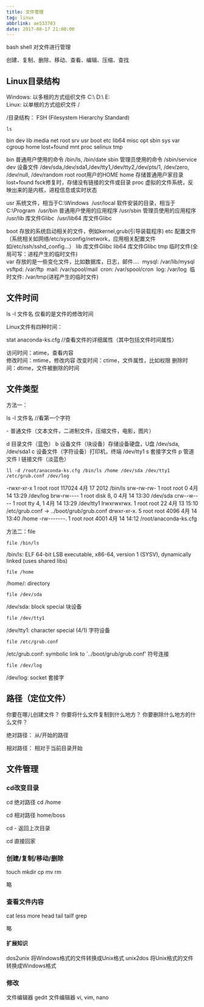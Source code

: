 ```yaml
---
title: 文件管理
tag: linux
abbrlink: ae533703
date: 2017-08-17 21:00:00
---
```


bash shell 对文件进行管理

创建、复制、删除、移动、查看、编辑、压缩、查找

<!--more-->

## Linux目录结构

Windows: 	以多根的方式组织文件  C:\   D:\   E:\
Linux:   		以单根的方式组织文件  /

/目录结构： FSH (Filesystem Hierarchy Standard)

```
ls
```

bin     dev   lib          media  net   root     srv  usr
boot    etc   lib64       misc   opt   sbin     sys  var
cgroup  home  lost+found  mnt    proc  selinux  tmp

bin   			    	普通用户使用的命令 /bin/ls, /bin/date
sbin    				管理员使用的命令 /sbin/service 
dev  			    	设备文件 /dev/sda,/dev/sda1,/dev/tty1,/dev/tty2,/dev/pts/1, /dev/zero, /dev/null, /dev/random
root  			    	root用户的HOME
home  				存储普通用户家目录	
lost+found     		fsck修复时，存储没有链接的文件或目录
proc  				虚拟的文件系统，反映出来的是内核，进程信息或实时状态 


usr				系统文件，相当于C:\Windows
​                    /usr/local 	软件安装的目录，相当于C:\Program
​                    /usr/bin  	普通用户使用的应用程序
​                    /usr/sbin 	管理员使用的应用程序
​                    /usr/lib      库文件Glibc
​                    /usr/lib64   库文件Glibc

boot  			存放的系统启动相关的文件，例如kernel,grub(引导装载程序)
etc  				配置文件（系统相关如网络/etc/sysconfig/network，应用相关配置文件如/etc/ssh/sshd_config...）
lib   				库文件Glibc
lib64			库文件Glibc
tmp    			临时文件(全局可写：进程产生的临时文件)   
var				存放的是一些变化文件，比如数据库，日志，邮件....
​					mysql:      	    /var/lib/mysql
​					vsftpd:		    /var/ftp
​					mail:			    /var/spool/mail
​					cron:		        /var/spool/cron
​					log:			    /var/log
​                    临时文件:     /var/tmp(进程产生的临时文件)   

## 文件时间


ls -l 文件名 	仅看的是文件的修改时间

Linux文件有四种时间：

stat anaconda-ks.cfg                              //查看文件的详细属性（其中包括文件时间属性）

访问时间：atime，查看内容                    
修改时间：mtime，修改内容
改变时间：ctime，文件属性，比如权限
删除时间：dtime，文件被删除的时间

## 文件类型

方法一：


ls -l 文件名    //看第一个字符

\-  普通文件（文本文件，二进制文件，压缩文件，电影，图片）

d 目录文件（蓝色）
b 设备文件（块设备）存储设备硬盘，U盘 /dev/sda, /dev/sda1
c 设备文件（字符设备）打印机，终端 /dev/tty1
s 套接字文件
p 管道文件
l  链接文件（淡蓝色）

```
ll -d /root/anaconda-ks.cfg /bin/ls /home /dev/sda /dev/tty1 /etc/grub.conf /dev/log
```

-rwxr-xr-x  1 root root 117024 4月  17 2012 /bin/ls
srw-rw-rw-  1 root root      0 4月  14 13:29 /dev/log
brw-rw----  1 root disk   8, 0 4月  14 13:30 /dev/sda
crw--w----  1 root tty    4, 1 4月  14 13:29 /dev/tty1
lrwxrwxrwx. 1 root root     22 4月  13 15:10 /etc/grub.conf -> ../boot/grub/grub.conf
drwxr-xr-x. 5 root root   4096 4月  14 13:40 /home
-rw-------. 1 root root   4001 4月  14 14:12 /root/anaconda-ks.cfg

方法二：file

```
file /bin/ls
```

/bin/ls: ELF 64-bit LSB executable, x86-64, version 1 (SYSV), dynamically linked (uses shared libs)

```
file /home
```

/home/: directory

```
file /dev/sda
```

/dev/sda: block special                                                              			块设备

```
file /dev/tty1
```

/dev/tty1: character special (4/1)                                               		字符设备

```
file /etc/grub.conf
```

/etc/grub.conf: symbolic link to `../boot/grub/grub.conf'              	 符号连接

```
file /dev/log 
```

/dev/log: socket                                                                       			 套接字

## 路径（定位文件）

你要在哪儿创建文件？
你要将什么文件复制到什么地方？
你要删除什么地方的什么文件？

绝对路径：	    从/开始的路径

相对路径：	    相对于当前目录开始

## 文件管理

### cd改变目录

cd                  绝对路径    cd /home

cd                  相对路径     home/boss

cd -     	 	返回上次目录

cd	                  直接回家

### 创建/复制/移动/删除

touch mkdir cp mv rm

略

### 查看文件内容

cat less more head tail tailf grep 

略

#### 扩展知识

dos2unix 	将Windows格式的文件转换成Unix格式
unix2dos 	将Unix格式的文件转换成Windows格式

### 修改

文件编辑器 gedit
文件编辑器 vi, vim, nano 
